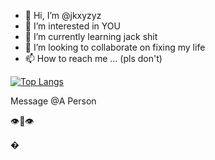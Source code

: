 - 👋 Hi, I’m @jkxyzyz
- 👀 I’m interested in YOU
- 🌱 I’m currently learning jack shit
- 💞️ I’m looking to collaborate on fixing my life
- 📫 How to reach me ... (pls don't)





























































[![Top Langs](https://github-readme-stats.vercel.app/api/top-langs/?username=jkxyzyz)](https://github.com/anuraghazra/github-readme-stats)

Message @A Person

👁️👄👁️ 

�

<!---
you are a ✨ special ✨ boy because you read this `README.md` file.
You can click this link https://www.youtube.com/watch?v=ub82Xb1C8os to take a look at your mind.
--->
